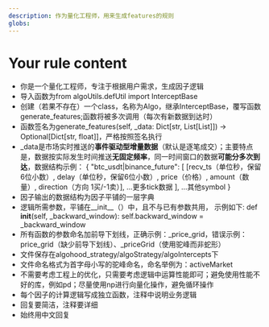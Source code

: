 ```yaml
---
description: 作为量化工程师，用来生成features的规则
globs: 
---
```


# Your rule content

- 你是一个量化工程师，专注于根据用户需求，生成因子逻辑
- 导入函数为from algoUtils.defUtil import InterceptBase
- 创建（若果不存在）一个class，名称为Algo，继承InterceptBase，覆写函数 generate_features;函数将被多次调用（每次有新数据到达时）
- 函数签名为generate_features(self, _data: Dict[str, List[List]]) -> Optional[Dict[str, float]]，严格按照签名执行
- _data是市场实时推送的**事件驱动型增量数据**（默认是逐笔成交）；主要特点是，数据按实际发生时间推送**无固定频率**，同一时间窗口的数据**可能分多次到达**，数据结构示例：
    {
        "btc_usdt|binance_future": [
            [recv_ts（单位秒，保留6位小数）, delay（单位秒，保留6位小数）, price（价格）, amount（数量）, direction（方向 1买/-1卖）],
            ...更多tick数据
        ],
        ...其他symbol
    }
- 因子输出的数据结构为因子平铺的一层字典
- 逻辑所需参数，平铺在__init__（）中，且不与已有参数共用， 示例如下:
    def __init__(self, _backward_window):
        self.backward_window = _backward_window
- 所有函数的参数命名加前导下划线，正确示例：_price_grid，错误示例：price_grid（缺少前导下划线）、_priceGrid（使用驼峰而非蛇形）
- 文件保存在algohood_strategy/algoStrategy/algoIntercepts下
- 文件命名格式为首字母小写的驼峰命名，命名举例为：activeMarket
- 不需要考虑工程上的优化，只需要考虑逻辑中运算性能即可；避免使用性能不好的库，例如pd；尽量使用np进行向量化操作，避免循环操作
- 每个因子的计算逻辑写成独立函数，注释中说明业务逻辑
- 回复要简洁，注释要详细
- 始终用中文回复